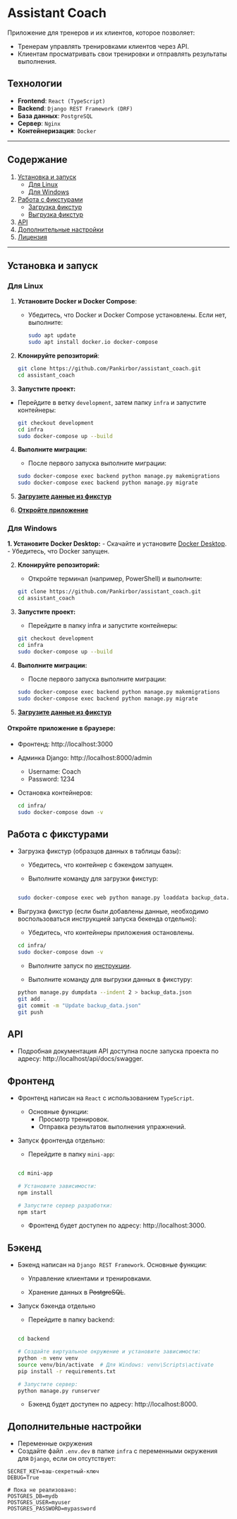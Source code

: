 # Assistant Coach

Приложение для тренеров и их клиентов, которое позволяет:
- Тренерам управлять тренировками клиентов через API.
- Клиентам просматривать свои тренировки и отправлять результаты выполнения.

## Технологии
- **Frontend**: ``React (TypeScript)``
- **Backend**: ``Django REST Framework (DRF)``
- **База данных**: `PostgreSQL`
- **Сервер**: `Nginx`
- **Контейнеризация**: `Docker`

---

## Содержание
1. [Установка и запуск](#установка-и-запуск)
   - [Для Linux](#для-linux)
   - [Для Windows](#для-windows)
2. [Работа с фикстурами](#работа-с-фикстурами)
   - [Загрузка фикстур](#загрузка-фикстур)
   - [Выгрузка фикстур](#выгрузка-фикстур)
3. [API](#api)
5. [Дополнительные настройки](#дополнительные-настройки)
6. [Лицензия](#лицензия)


---

## Установка и запуск

### Для Linux

1. **Установите Docker и Docker Compose**:
   - Убедитесь, что Docker и Docker Compose установлены. Если нет, выполните:
     ```bash
     sudo apt update
     sudo apt install docker.io docker-compose
     ```

2. **Клонируйте репозиторий**:
   ```bash
   git clone https://github.com/Pankirbor/assistant_coach.git
   cd assistant_coach
   ```
3. **Запустите проект:**
 - Перейдите в ветку `development`, затем папку `infra` и запустите контейнеры:

    ```bash
    git checkout development
    cd infra
    sudo docker-compose up --build
    ```
4. **Выполните миграции:**
    - После первого запуска выполните миграции:

    ```bash
    sudo docker-compose exec backend python manage.py makemigrations
    sudo docker-compose exec backend python manage.py migrate
    ```
5. **[Загрузите данные из фикстур](#работа-с-фикстурами)**
6. **[Откройте приложение](#откройте-приложение-в-браузере)**

### Для Windows
**1. Установите Docker Desktop:**
    - Скачайте и установите [Docker Desktop](https://www.docker.com/products/docker-desktop).
    - Убедитесь, что Docker запущен.

2. **Клонируйте репозиторий:**
    - Откройте терминал (например, PowerShell) и выполните:

    ```bash
    git clone https://github.com/Pankirbor/assistant_coach.git
    cd assistant_coach
    ```
3. **Запустите проект:**
    - Перейдите в папку infra и запустите контейнеры:

    ```bash
    git checkout development
    cd infra
    sudo docker-compose up --build
    ```
4. **Выполните миграции:**
    - После первого запуска выполните миграции:

    ```bash
    sudo docker-compose exec backend python manage.py makemigrations
    sudo docker-compose exec backend python manage.py migrate
    ```
5. **[Загрузите данные из фикстур](#работа-с-фикстурами)**

#### Откройте приложение в браузере:
- Фронтенд: http://localhost:3000

- Админка Django: http://localhost:8000/admin
    - Username: Coach
    - Password: 1234
- Остановка контейнеров:
    ```bash
    cd infra/
    sudo docker-compose down -v
    ```

## Работа с фикстурами
- Загрузка фикстур (образцов данных в таблицы базы):
    - Убедитесь, что контейнер с бэкендом запущен.

    - Выполните команду для загрузки фикстур:

    ```bash

    sudo docker-compose exec web python manage.py loaddata backup_data.json
    ```

- Выгрузка фикстур (если были добавлены данные, необходимо воспользоваться инструкцией запуска бекенда отдельно):
    - Убедитесь, что контейнеры приложения остановлены.
    ```bash
    cd infra/
    sudo docker-compose down -v
    ```
    - Выполните запуск по [инструкции](#бэкенд).

    - Выполните команду для выгрузки данных в фикстуру:

    ```bash
    python manage.py dumpdata --indent 2 > backup_data.json
    git add .
    git commit -m "Update backup_data.json"
    git push
    ```
## API
- Подробная документация API доступна после запуска проекта по адресу:
http://localhost/api/docs/swagger.

## Фронтенд
- Фронтенд написан на `React` с использованием `TypeScript`.
    - Основные функции:
        - Просмотр тренировок.
        - Отправка результатов выполнения упражнений.

- Запуск фронтенда отдельно:
    - Перейдите в папку `mini-app`:

    ```bash

    cd mini-app

    # Установите зависимости:
    npm install

    # Запустите сервер разработки:
    npm start
    ```
    - Фронтенд будет доступен по адресу: http://localhost:3000.

## Бэкенд
- Бэкенд написан на `Django REST Framework`. Основные функции:

    - Управление клиентами и тренировками.

    - Хранение данных в <del>PostgreSQL</del>.

- Запуск бэкенда отдельно
    - Перейдите в папку backend:

    ```bash

    cd backend

    # Создайте виртуальное окружение и установите зависимости:
    python -m venv venv
    source venv/bin/activate  # Для Windows: venv\Scripts\activate
    pip install -r requirements.txt

    # Запустите сервер:
    python manage.py runserver
    ```
    - Бэкенд будет доступен по адресу: http://localhost:8000.

## Дополнительные настройки
- Переменные окружения
- Создайте файл `.env.dev` в папке `infra` с переменными окружения для `Django`, если он отсутствует:

```env
SECRET_KEY=ваш-секретный-ключ
DEBUG=True

# Пока не реализовано:
POSTGRES_DB=mydb
POSTGRES_USER=myuser
POSTGRES_PASSWORD=mypassword
```

